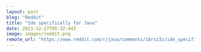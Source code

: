 ```yaml
---
layout: post
blog: "Reddit"
title: "Ide specifically for Java"
date: 2023-12-27T05:32:44Z
image: images/reddit.png
remote_url: "https://www.reddit.com/r/java/comments/18rsz3z/ide_specifically_for_java/"
---
```

